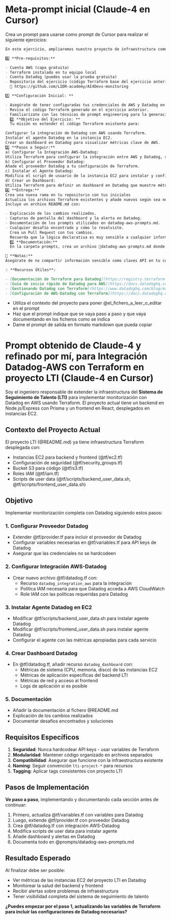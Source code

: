 # Meta-prompt inicial (Claude-4 en Cursor)

Crea un prompt para usarse como prompt de Cursor para realizar el siguiente ejercicios:

```md
En este ejercicio, ampliaremos nuestro proyecto de infraestructura como código utilizando Terraform para implementar un canal de monitorización de Datadog en AWS. Aprovecharemos técnicas de prompt engineering para automatizar la generación de código, lo que nos permitirá monitorear y obtener insights valiosos de nuestra infraestructura AWS de manera automatizada.

0️⃣ **Pre-requisitos:**

- Cuenta AWS (capa gratuita)
- Terraform instalado en tu equipo local
- Cuenta Datadog (puedes usar la prueba gratuita)
- Repositorio del ejercicio (código Terraform base del ejercicio anterior) el codigo de la clase anterior esta en este repositorio:
  🔗 https://github.com/LIDR-academy/AI4Devs-monitoring

1️⃣ **Configuración Inicial: **

- Asegúrate de tener configuradas tus credenciales de AWS y Datadog en tu entorno local.
- Revisa el código Terraform generado en el ejercicio anterior.
- Familiarízate con las técnicas de prompt engineering para la generación de código automatizado.
  2️⃣ **Objetivo del Ejercicio: **
  Tu misión es extender el código Terraform existente para:

Configurar la integración de Datadog con AWS usando Terraform.
Instalar el agente Datadog en la instancia EC2.
Crear un dashboard en Datadog para visualizar métricas clave de AWS.
3️⃣ **Pasos a Seguir:**
a) Configurar la Integración AWS-Datadog:
Utiliza Terraform para configurar la integración entre AWS y Datadog, siguiendo la guía proporcionada.
b) Configurar el Proveedor Datadog:
Añade el proveedor Datadog a tu configuración de Terraform.
c) Instalar el Agente Datadog:
Modifica el script de usuario de la instancia EC2 para instalar y configurar el agente Datadog.
d) Crear un Dashboard:
Utiliza Terraform para definir un dashboard en Datadog que muestre métricas relevantes de tu infraestructura AWS.
4️⃣ **Entrega:**
Crea una nueva rama en tu repositorio con tus iniciales
Actualiza los archivos Terraform existentes y añade nuevos según sea necesario.
Incluye un archivo README.md con:

- Explicación de los cambios realizados.
- Capturas de pantalla del dashboard y la alerta en Datadog.
- Documentación de los prompts utilizados en datadog-aws-prompts.md.
- Cualquier desafío encontrado y cómo lo resolviste.
  Crea un Pull Request con tus cambios.
  Recuerda que la lógica declarativa es muy sensible a cualquier información que le provees, asi que un gran prompt con muchos detalles podría hacer la diferencia para ti
  5️⃣ **Documentación:**
  En la carpeta prompts, crea un archivo 🔗datadog-aws-prompts.md donde documentes los prompts utilizados para generar el código Terraform relacionado con la integración Datadog-AWS.

📝 **Notas:**
Asegúrate de no compartir información sensible como claves API en tu código.

💡 **Recursos Útiles**:

- [Documentación de Terraform para Datadog](https://registry.terraform.io/providers/DataDog/datadog/latest/docs)
- [Guía de inicio rápido de Datadog para AWS](https://docs.datadoghq.com/integrations/amazon_web_services/?tab=allpermissions)
- [Gestionando Datadog con Terraform](https://www.datadoghq.com/blog/managing-datadog-with-terraform/#deploy-datadog-with-terraform-today)
- [Configuración de AWS-Datadog con Terraform](https://docs.datadoghq.com/integrations/guide/aws-terraform-setup/)
```

- Utiliza el contexto del proyecto para poner @el_fichero_a_leer_o_editar en el prompt
- Haz que el prompt indique que se vaya paso a paso y que vaya documentando en los ficheros como se indica
- Dame el prompt de salida en formato markdown que pueda copiar

# Prompt obtenido de Claude-4 y refinado por mí, para Integración Datadog-AWS con Terraform en proyecto LTI (Claude-4 en Cursor)

Soy el ingeniero responsable de extender la infraestructura del **Sistema de Seguimiento de Talento (LTI)** para implementar monitorización con Datadog en AWS usando Terraform. El proyecto actual tiene un backend en Node.js/Express con Prisma y un frontend en React, desplegados en instancias EC2.

## Contexto del Proyecto Actual

El proyecto LTI (@README.md) ya tiene infraestructura Terraform desplegada con:

- Instancias EC2 para backend y frontend (@tf/ec2.tf)
- Configuración de seguridad (@tf/security_groups.tf)
- Bucket S3 para código (@tf/s3.tf)
- Roles IAM (@tf/iam.tf)
- Scripts de user data (@tf/scripts/backend_user_data.sh, @tf/scripts/frontend_user_data.sh)

## Objetivo

Implementar monitorización completa con Datadog siguiendo estos pasos:

### 1. Configurar Proveedor Datadog

- Extender @tf/provider.tf para incluir el proveedor de Datadog
- Configurar variables necesarias en @tf/variables.tf para API keys de Datadog
- Asegurar que las credenciales no se hardcodeen

### 2. Configurar Integración AWS-Datadog

- Crear nuevo archivo @tf/datadog.tf con:
  - Recurso `datadog_integration_aws` para la integración
  - Política IAM necesaria para que Datadog acceda a AWS CloudWatch
  - Role IAM con las políticas requeridas para Datadog

### 3. Instalar Agente Datadog en EC2

- Modificar @tf/scripts/backend_user_data.sh para instalar agente Datadog
- Modificar @tf/scripts/frontend_user_data.sh para instalar agente Datadog
- Configurar el agente con las métricas apropiadas para cada servicio

### 4. Crear Dashboard Datadog

- En @tf/datadog.tf, añadir recurso `datadog_dashboard` con:
  - Métricas de sistema (CPU, memoria, disco) de las instancias EC2
  - Métricas de aplicación específicas del backend LTI
  - Métricas de red y acceso al frontend
  - Logs de aplicación si es posible

### 5. Documentación

- Añadir la documentación al fichero @README.md
- Explicación de los cambios realizados
- Documentar desafíos encontrados y soluciones

## Requisitos Específicos

1. **Seguridad**: Nunca hardcodear API keys - usar variables de Terraform
2. **Modularidad**: Mantener código organizado en archivos separados
3. **Compatibilidad**: Asegurar que funcione con la infraestructura existente
4. **Naming**: Seguir convención `lti-project-*` para recursos
5. **Tagging**: Aplicar tags consistentes con proyecto LTI

## Pasos de Implementación

**Ve paso a paso**, implementando y documentando cada sección antes de continuar:

1. Primero, actualiza @tf/variables.tf con variables para Datadog
2. Luego, extiende @tf/provider.tf con proveedor Datadog
3. Crea @tf/datadog.tf con integración AWS-Datadog
4. Modifica scripts de user data para instalar agente
5. Añade dashboard y alertas en Datadog
6. Documenta todo en @prompts/datadog-aws-prompts.md

## Resultado Esperado

Al finalizar debe ser posible:

- Ver métricas de las instancias EC2 del proyecto LTI en Datadog
- Monitorear la salud del backend y frontend
- Recibir alertas sobre problemas de infraestructura
- Tener visibilidad completa del sistema de seguimiento de talento

**¿Puedes empezar por el paso 1, actualizando las variables de Terraform para incluir las configuraciones de Datadog necesarias?**
